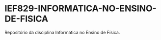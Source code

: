 # IEF829-INFORMATICA-NO-ENSINO-DE-FISICA
Repositório da disciplina Informática no Ensino de Física.
